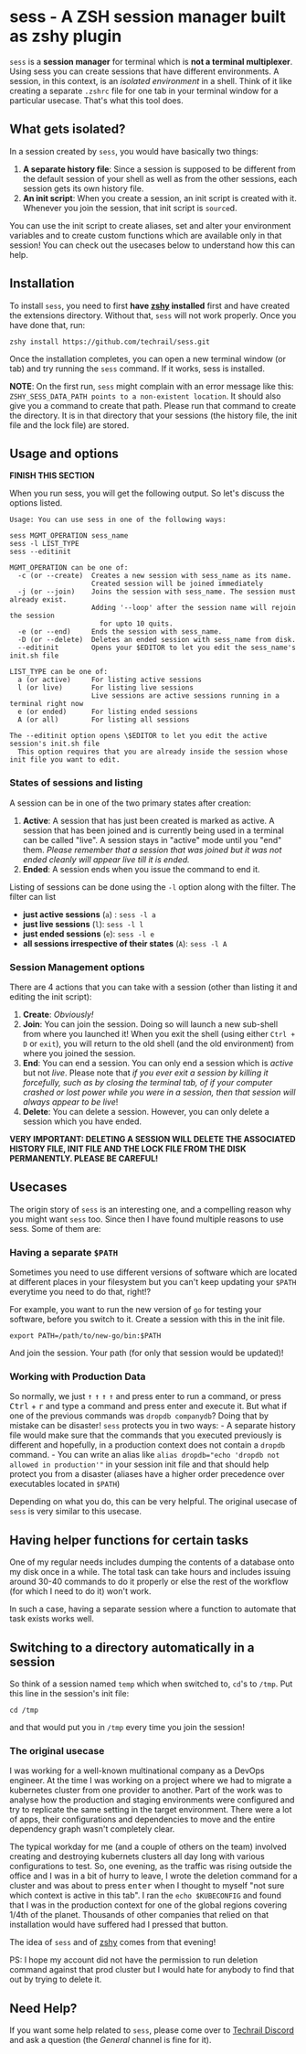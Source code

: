 # sess - A ZSH session manager built as zshy plugin

`sess` is a **session manager** for terminal which is **not a terminal multiplexer**. Using sess you can create sessions that have different environments. A session, in this context, is an _isolated environment_ in a shell. Think of it like creating a separate `.zshrc` file for one tab in your terminal window for a particular usecase. That's what this tool does. 

## What gets isolated?
In a session created by `sess`, you would have basically two things:

1. **A separate history file**: Since a session is supposed to be different from the default session of your shell as well as from the other sessions, each session gets its own history file.
2. **An init script**: When you create a session, an init script is created with it. Whenever you join the session, that init script is `source`d.

You can use the init script to create aliases, set and alter your environment variables and to create custom functions which are available only in that session! You can check out the usecases below to understand how this can help.
## Installation
To install `sess`, you need to first **have [zshy](https://github.com/techrail/zshy) installed** first and have created the extensions directory. Without that, `sess` will not work properly. Once you have done that, run: 

```
zshy install https://github.com/techrail/sess.git 
```

Once the installation completes, you can open a new terminal window (or tab) and try running the `sess` command. If it works, sess is installed.

**NOTE**: On the first run, `sess` might complain with an error message like this: `ZSHY_SESS_DATA_PATH points to a non-existent location`. It should also give you a command to create that  path. Please run that command to create the directory. It is in that directory that your sessions (the history file, the init file and the lock file) are stored.
## Usage and options
**FINISH THIS SECTION**


When you run sess, you will get the following output. So let's discuss the options listed.

```
Usage: You can use sess in one of the following ways:

sess MGMT_OPERATION sess_name
sess -l LIST_TYPE
sess --editinit

MGMT_OPERATION can be one of:
  -c (or --create)  Creates a new session with sess_name as its name.
                    Created session will be joined immediately
  -j (or --join)    Joins the session with sess_name. The session must already exist.
                    Adding '--loop' after the session name will rejoin the session
                      for upto 10 quits.
  -e (or --end)     Ends the session with sess_name.
  -D (or --delete)  Deletes an ended session with sess_name from disk.
  --editinit        Opens your $EDITOR to let you edit the sess_name's init.sh file

LIST_TYPE can be one of:
  a (or active)     For listing active sessions
  l (or live)       For listing live sessions
                    Live sessions are active sessions running in a terminal right now
  e (or ended)      For listing ended sessions
  A (or all)        For listing all sessions

The --editinit option opens \$EDITOR to let you edit the active session's init.sh file
  This option requires that you are already inside the session whose init file you want to edit.
```

### States of sessions and listing
A session can be in one of the two primary states after creation:

1. **Active**: A session that has just been created is marked as active. A session that has been joined and is currently being used in a terminal can be called "live". A session stays in "active" mode until you "end" them. _Please remember that a session that was joined but it was not ended cleanly will appear live till it is ended._
2. **Ended**: A session ends when you issue the command to end it. 

Listing of sessions can be done using the `-l` option along with the filter. The filter can list 

- **just active sessions** (`a`) : `sess -l a`
- **just live sessions** (`l`): `sess -l l`
- **just ended sessions** (`e`): `sess -l e` 
- **all sessions irrespective of their states** (`A`): `sess -l A`
### Session Management options
There are 4 actions that you can take with a session (other than listing it and editing the init script):

1. **Create**: _Obviously!_
2. **Join**: You can join the session. Doing so will launch a new sub-shell from where you launched it! When you exit the shell (using either `Ctrl + D` or `exit`), you will return to the old shell (and the old environment) from where you joined the session. 
3. **End**: You can end a session. You can only end a session which is _active_ but not _live_. Please note that _if you ever exit a session by killing it forcefully, such as by closing the terminal tab, of if your computer crashed or lost power while you were in a session, then that session will always appear to be live_!
4. **Delete**: You can delete a session. However, you can only delete a session which you have ended. 

**VERY IMPORTANT: DELETING A SESSION WILL DELETE THE ASSOCIATED HISTORY FILE, INIT FILE AND THE LOCK FILE FROM THE DISK PERMANENTLY. PLEASE BE CAREFUL!**
## Usecases
The origin story of `sess` is an interesting one, and a compelling reason why you might want `sess` too. Since then I have found multiple reasons to use sess. Some of them are: 
### Having a separate `$PATH`
Sometimes you need to use different versions of software which are located at different places in your filesystem but you can't keep updating your `$PATH` everytime you need to do that, right!?

For example, you want to run the new version of `go` for testing your software, before you switch to it. Create a session with this in the init file.

```
export PATH=/path/to/new-go/bin:$PATH
```

And join the session. Your path (for only that session would be updated)!
### Working with Production Data
So normally, we just <kbd>↑</kbd>  <kbd>↑</kbd>  <kbd>↑</kbd>  <kbd>↑</kbd>   and press enter to run a command, or press <kbd>Ctrl</kbd> + <kbd>r</kbd>  and type a command and press enter and execute it. But what if one of the previous commands was  `dropdb companydb`? Doing that by mistake can be disaster! `sess` protects you in two ways: 
	- A separate history file would make sure that the commands that you executed previously is different and hopefully, in a production context does not contain a `dropdb` command.
	- You can write an alias like `alias dropdb="echo 'dropdb not allowed in production'"` in your session init file and that should help protect you from a disaster (aliases have a higher order precedence over executables located in `$PATH`)

Depending on what you do, this can be very helpful. The original usecase of `sess` is very similar to this usecase.
## Having helper functions for certain tasks
One of my regular needs includes dumping the contents of a database onto my disk once in a while. The total task can take hours and includes issuing around 30-40 commands to do it properly or else the rest of the workflow (for which I need to do it) won't work.

In such a case, having a separate session where a function to automate that task exists works well.
## Switching to a directory automatically in a session
So think of a session named `temp` which when switched to, `cd`'s to `/tmp`. Put this line in the session's init file: 

```
cd /tmp
```

and that would put you in `/tmp` every time you join the session!

### The original usecase
I was working for a well-known multinational company as a DevOps engineer. At the time I was working on a project where we had to migrate a kubernetes cluster from one provider to another. Part of the work was to analyse how the production and staging environments were configured and try to replicate the same setting in the target environment. There were a lot of apps, their configurations and dependencies to move and the entire dependency graph wasn't completely clear.

The typical workday for me (and a couple of others on the team) involved creating and destroying kubernets clusters all day long with various configurations to test. So, one evening, as the traffic was rising outside the office and I was in a bit of hurry to leave, I wrote the deletion command for a cluster and was about to press <kbd>enter</kbd> when I thought to myself "not sure which context is active in this tab". I ran the `echo $KUBECONFIG` and found that I was in the production context for one of the global regions covering 1/4th of the planet. Thousands of other companies that relied on that installation would have suffered had I pressed that button.

The idea of `sess` and of [zshy](https://github.com/techrail/zshy) comes from that evening!

PS: I hope my account did not have the permission to run deletion command against that prod cluster but I would hate for anybody to find that out by trying to delete it.

## Need Help? 
If you want some help related to `sess`, please come over to [Techrail Discord](https://discord.gg/aKkWFghPrV) and ask a question (the _General_ channel is fine for it).
